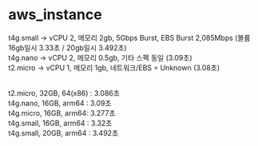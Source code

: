 # aws_instance

t4g.small -> vCPU 2, 메모리 2gb, 5Gbps Burst, EBS Burst 2,085Mbps (볼륨 16gb일시 3.33초 / 20gb일시 3.492초)
<br/>
t4g.nano -> vCPU 2, 메모리 0.5gb, 기타 스펙 동일 (3.09초)
<br/>
t2.micro -> vCPU 1, 메모리 1gb, 네트워크/EBS = Unknown (3.08초)

<br/>
t2.micro, 32GB, 64(x86) : 3.086초 
<br/>
t4g.nano, 16GB, arm64 : 3.09초 
<br/>
t4g.micro, 16GB, arm64: 3.277초 
<br/>
t4g.small, 16GB, arm64 : 3.32초 
<br/>
t4g.small, 20GB, arm64 : 3.492초
